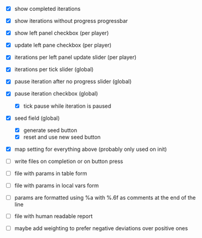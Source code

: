 
- [x] show completed iterations
- [x] show iterations without progress progressbar

- [x] show left panel checkbox (per player)
- [x] update left pane checkbox (per player)
- [x] iterations per left panel update slider (per player)
- [x] iterations per tick slider (global)
- [x] pause iteration after no progress slider (global)
- [x] pause iteration checkbox (global)
  - [x] tick pause while iteration is paused
- [x] seed field (global)
  - [x] generate seed button
  - [x] reset and use new seed button
- [x] map setting for everything above (probably only used on init)

- [ ] write files on completion or on button press
- [ ] file with params in table form
- [ ] file with params in local vars form
- [ ] params are formatted using %a with %.6f as comments at the end of the line
- [ ] file with human readable report

- [ ] maybe add weighting to prefer negative deviations over positive ones

